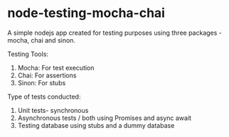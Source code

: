 # node-testing-mocha-chai
A simple nodejs app created for testing purposes using three packages - mocha, chai and sinon. 

Testing Tools:
1. Mocha: For test execution
2. Chai: For assertions
3. Sinon: For stubs

Type of tests conducted:
1. Unit tests- synchronous
2. Asynchronous tests / both using Promises and async await
3. Testing database using stubs and a dummy database
